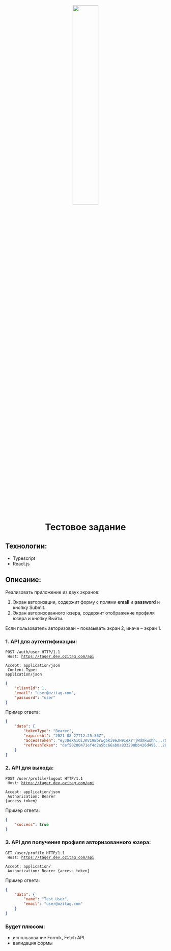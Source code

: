 <div align="center">
  <img width="40%" src="https://hhcdn.ru/employer-logo/3266865.png" />
</div>

<br/>

<h1 align="center">Тестовое задание</h1>

<h2>Технологии:</h2>

<ul>
  <li>Typescript</li>
  <li>React.js</li>
</ul>

<h2>Описание:</h2>

<p>Реализовать приложение из двух экранов:</p>

<ol>
  <li>Экран авторизации, содержит форму с полями <strong>email</strong> и <strong>password</strong> и кнопку Submit.</li>
  <li>Экран авторизованного юзера, содержит отображение профиля юзера и кнопку Выйти.</li>
</ol>

<p>Если пользователь авторизован – показывать экран 2, иначе – экран 1.</p>

<h3>1. API для аутентификации:</h3>

<code><p>POST /auth/user HTTP/1.1<br>
Host: https://tager.dev.ozitag.com/api<br>
Accept: application/json<br>
Content-Type: application/json</p></code>

```json
{
    "clientId": 1,
    "email": "user@ozitag.com",
    "password": "user"
}
```

<p>Пример ответа:</p>

```json
{
    "data": {
        "tokenType": "Bearer",
        "expiresAt": "2021-08-27T12:25:36Z",
        "accessToken": "eyJ0eXAiOiJKV19BbrwgbKi9eJH9IeXYTjWdXkwshh...rQgA",
        "refreshToken": "def50200471ef4d2a5bc66ab0a833290bb426d495...280fb"
    }
}
```

<h3>2. API для выхода:</h3>

<code>POST /user/profile/logout HTTP/1.1<br>
Host: https://tager.dev.ozitag.com/api<br>
Accept: application/json<br>
Authorization: Bearer {access_token}</code>

<p>Пример ответа:</p>

```json
{
    "success": true
}
```

<h3>3. API для получения профиля авторизованного юзера:</h3>

<code>GET /user/profile HTTP/1.1<br>
Host: https://tager.dev.ozitag.com/api<br>
Accept: application/<br>
Authorization: Bearer {access_token}</code>

<p>Пример ответа:</p>

```json
{
    "data": {
        "name": "Test User",
        "email": "user@ozitag.com"
    }
}
```

<h3>Будет плюсом:</h3>

<ul>
    <li>использование Formik, Fetch API</li>
    <li>валидация формы</li>
</ul>
